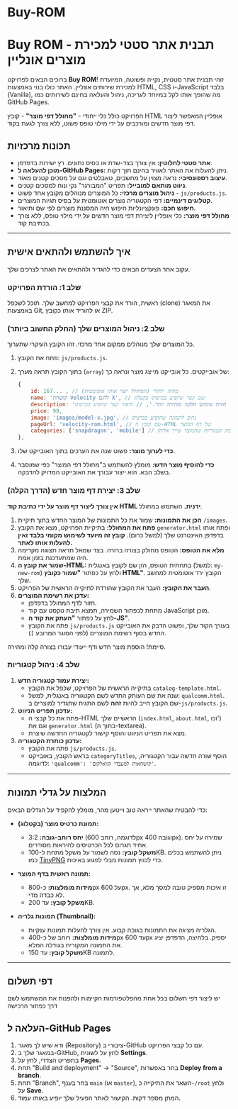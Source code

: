 # Buy-ROM
# Buy ROM - תבנית אתר סטטי למכירת מוצרים אונליין

ברוכים הבאים לפרויקט **Buy ROM**! זוהי תבנית אתר סטטית, נקייה ופשוטה, המיועדת למכירת שירותים אונליין. האתר כולו בנוי באמצעות HTML, CSS ו-JavaScript בלבד (Vanilla), מה שהופך אותו לקל במיוחד לעריכה, ניהול והעלאה בחינם לשירותים כמו GitHub Pages.

הפרויקט כולל כלי ייחודי - **"מחולל דפי מוצר"** - קובץ HTML אופליין המאפשר ליצור דפי מוצר חדשים ומורכבים על ידי מילוי טופס פשוט, ללא צורך לגעת בקוד.

## תכונות מרכזיות

- **אתר סטטי לחלוטין:** אין צורך בצד-שרת או בסיס נתונים. רץ ישירות בדפדפן.
- **מוכן להעלאה ל-GitHub Pages:** ניתן להעלות את האתר לאוויר בחינם תוך דקות.
- **עיצוב רספונסיבי:** נראה מצוין על מחשבים, טאבלטים וגם על מסכים קטנים מאוד.
- **ניווט מותאם למובייל:** תפריט "המבורגר" נקי ונוח למסכים קטנים.
- **ניהול מוצרים מרכזי:** כל המוצרים מנוהלים מקובץ אחד פשוט - `js/products.js`.
- **קטלוגים דינמיים:** דפי הקטגוריה נוצרים אוטומטית על בסיס תגיות המוצרים.
- **חיפוש חכם:** פונקציונליות חיפוש חיה המסננת מוצרים לפי שם ותיאור.
- **מחולל דפי מוצר:** כלי אופליין ליצירת דפי מוצר חדשים על ידי מילוי טופס, ללא צורך בכתיבת קוד.

---

## איך להשתמש ולהתאים אישית

עקוב אחר הצעדים הבאים כדי להגדיר ולהתאים את האתר לצרכים שלך.

### שלב 1: הורדת הפרויקט

ראשית, הורד את קבצי הפרויקט למחשב שלך. תוכל לשכפל (clone) את המאגר באמצעות Git, או להוריד אותו כקובץ ZIP.

### שלב 2: ניהול המוצרים שלך (החלק החשוב ביותר)

כל המוצרים שלך מנוהלים ממקום אחד מרכזי. זהו הקובץ העיקרי שתערוך.

1.  פתח את הקובץ: `js/products.js`.
2.  בתוך הקובץ תראה מערך (`array`) של אובייקטים. כל אובייקט מייצג מוצר ונראה כך:

    ```javascript
    {
        id: 167... , // מזהה ייחודי (המחולל יוצר אותו אוטומטית)
        name: 'קושחת Velocity לדגם X', // שם קצר שיופיע בכרטיס בקטלוג
        description: 'חווית שימוש חלקה ומהירה יותר.', // תיאור קצר שיופיע בכרטיס
        price: 99,
        image: 'images/model-x.jpg', // נתיב לתמונה שתופיע בכרטיס
        pageUrl: 'velocity-rom.html', // שם קובץ ה-HTML של דף המוצר
        categories: ['snapdragon', 'mobile'] // רשימת קטגוריות שהמוצר שייך אליהן
    },
    ```
3.  **כדי לערוך מוצר:** פשוט שנה את הערכים בתוך האובייקט שלו.
4.  **כדי להוסיף מוצר חדש:** מומלץ להשתמש ב"מחולל דפי המוצר" כפי שמוסבר בשלב הבא. הוא ייצור עבורך את האובייקט המדויק להדבקה.

### שלב 3: יצירת דף מוצר חדש (הדרך הקלה)

**אין צורך ליצור דף מוצר על ידי כתיבת קוד HTML ידנית.** השתמש במחולל.

1.  **הכן את התמונות:** שמור את כל התמונות של המוצר החדש בתוך תיקיית `/images`.
2.  **פתח את המחולל:** בתיקיית הפרויקט, מצא את הקובץ `generator.html` ופתח אותו בדפדפן האינטרנט שלך (למשל כרום). **קובץ זה מיועד לשימוש מקומי בלבד ואין להעלות אותו לאתר.**
3.  **מלא את הטופס:** הטופס מחולק בצורה ברורה. בצד שמאל תראה תצוגה מקדימה חיה שמתעדכנת בזמן אמת.
4.  **שמור את קובץ ה-HTML:** בתחתית הטופס, הזן שם לקובץ באנגלית (למשל: `my-new-rom`) ולחץ על כפתור **"שמור כקובץ HTML"**. הקובץ ירד אוטומטית למחשב שלך.
5.  **העבר את הקובץ:** העבר את הקובץ שהורדת לתיקייה הראשית של הפרויקט.
6.  **עדכן את רשימת המוצרים:**
    - חזור לדף המחולל בדפדפן.
    - מתחת לכפתור השמירה, תמצא תיבת טקסט עם קוד JavaScript מוכן.
    - לחץ על כפתור **"העתק את קוד ה-JS"**.
    - פתח את הקובץ `js/products.js` בעורך הקוד שלך, ופשוט הדבק את האובייקט החדש בסוף רשימת המוצרים (לפני הסוגר המרובע `]`).

סיימת! הוספת מוצר חדש ודף ייעודי עבורו בצורה קלה ומהירה.

### שלב 4: ניהול קטגוריות

1.  **יצירת עמוד קטגוריה חדש:**
    - בתיקייה הראשית של הפרויקט, שכפל את הקובץ `catalog-template.html`.
    - שנה את שם העותק החדש לשם הקטגוריה באנגלית, למשל: `qualcomm.html`. שם הקובץ חייב להיות **זהה** לשם התגית שתגדיר למוצרים ב-`js/products.js`.
2.  **עדכון תפריט הניווט:**
    - פתח את כל קבצי ה-HTML הראשיים שלך (`index.html`, `about.html`, וכו') וגם את `generator.html` (בתוך ה-textarea).
    - מצא את תפריט הניווט והוסף קישור לקטגוריה החדשה שיצרת.
3.  **עדכון כותרת הקטגוריה:**
    - פתח את הקובץ `js/products.js`.
    - בראש הקובץ, באובייקט `categoryTitles`, הוסף שורה חדשה עבור הקטגוריה, לדוגמה: `'qualcomm': 'קושחאות למעבדי קוואלקום'`.

---

## המלצות על גדלי תמונות

כדי להבטיח שהאתר ייראה טוב וייטען מהר, מומלץ להקפיד על הגדלים הבאים:

-   **תמונת כרטיס מוצר (בקטלוג):**
    -   **יחס רוחב-גובה:** 3:2 (לדוגמה, רוחב 600px וגובה 400px). שמירה על יחס אחיד תגרום לכל הכרטיסים להיראות מסודרים.
    -   **משקל קובץ:** נסה לשמור על משקל מתחת ל-100KB. ניתן להשתמש בכלים כמו [TinyPNG](https://tinypng.com/) כדי לכווץ תמונות מבלי לפגוע באיכות.

-   **תמונה ראשית בדף המוצר:**
    -   **מידות מומלצות:** כ-800px על 600px. זו איכות מספיק טובה למסך מלא, אך לא כבדה מדי.
    -   **משקל קובץ:** עד 200KB.

-   **תמונות גלריה (Thumbnail):**
    -   הגלריה מציגה את התמונות בגובה קבוע. אין צורך להעלות תמונות ענקיות.
    -   **מידות מומלצות:** רוחב של כ-400px עד 600px יספיק. בלחיצה, הדפדפן יציג את התמונה המקורית בגודלה המלא.
    -   **משקל קובץ:** עד 150KB לתמונה.

---
## דפי תשלום
יש ליצור דפי תשלום בכל אחת מהפלטפורמות הקיימות ולהפנות את המשתמש לשם דרך כפתור הרכישה

## העלאה ל-GitHub Pages

1.  ודא שיש לך מאגר (Repository) ציבורי ב-GitHub עם כל קבצי הפרויקט.
2.  במאגר שלך ב-GitHub, לחץ על לשונית **Settings**.
3.  בתפריט הצדדי, לחץ על **Pages**.
4.  תחת "Build and deployment" -> "Source", בחר באפשרות **Deploy from a branch**.
5.  תחת "Branch", בחר בענף `main` (או `master`), השאר את התיקייה כ-`/root` ולחץ על **Save**.
6.  המתן מספר דקות. הקישור לאתר הפעיל שלך יופיע באותו עמוד.
